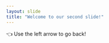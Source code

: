 ```yaml
---
layout: slide
title: "Welcome to our second slide!"
---
```

:point_left:
Use the left arrow to go back!
